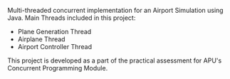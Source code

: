 Multi-threaded concurrent implementation for an Airport Simulation using Java.
Main Threads included in this project:
- Plane Generation Thread
- Airplane Thread
- Airport Controller Thread

This project is developed as a part of the practical assessment for APU's Concurrent Programming Module.
